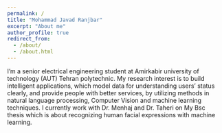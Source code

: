 ```yaml
---
permalink: /
title: "Mohammad Javad Ranjbar"
excerpt: "About me"
author_profile: true
redirect_from: 
  - /about/
  - /about.html
---
```


I’m a senior electrical engineering student at Amirkabir university of technology (AUT) Tehran polytechnic. My research interest is to build intelligent applications, which model data for understanding users’ status clearly, and provide people with better services, by utilizing methods in natural language processing, Computer Vision and machine learning techniques. I currently work with Dr. Menhaj and Dr. Taheri on My Bsc thesis which is about recognizing human facial expressions with machine learning.
